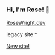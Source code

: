 ### Hi, I'm Rose! 👋

[RoseWright.dev
](https://rosewright.dev)

legacy site ^

[New site!
](https://github.com/RoseWrightdev/rosewrightdev-3.0)
